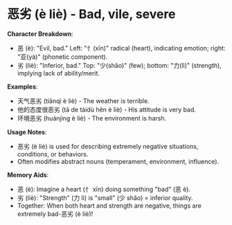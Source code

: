 # **恶劣 (è liè) - Bad, vile, severe**

**Character Breakdown**:  
- 恶 (è): "Evil, bad." Left: "忄(xīn)" radical (heart), indicating emotion; right: "亚(yà)" (phonetic component).  
- 劣 (liè): "Inferior, bad." Top: "少(shǎo)" (few); bottom: "力(lì)" (strength), implying lack of ability/merit.

**Examples**:  
- 天气恶劣 (tiānqì è liè) - The weather is terrible.  
- 他的态度很恶劣 (tā de tàidù hěn è liè) - His attitude is very bad.  
- 环境恶劣 (huánjìng è liè) - The environment is harsh.

**Usage Notes**:  
- 恶劣 (è liè) is used for describing extremely negative situations, conditions, or behaviors.  
- Often modifies abstract nouns (temperament, environment, influence).

**Memory Aids**:  
- 恶 (è): Imagine a heart (忄 xīn) doing something "bad" (恶 è).  
- 劣 (liè): "Strength" (力 lì) is "small" (少 shǎo) = inferior quality.  
- Together: When both heart and strength are negative, things are extremely bad-恶劣 (è liè)!